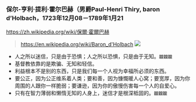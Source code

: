 ### 保尔-亨利·提利·霍尔巴赫（男爵Paul-Henri Thiry, baron d’Holbach，1723年12月08－1789年1月21
https://zh.wikipedia.org/wiki/保爾·霍爾巴赫
>https://en.wikipedia.org/wiki/Baron_d'Holbach
![](https://upload.wikimedia.org/wikipedia/commons/b/bf/Paul_Heinrich_Dietrich_Baron_d%27Holbach_Roslin.jpg)
- 人之所以迷信，只是由于恐惧；人之所以恐惧，只是由于无知。`龖龖龖`
- 基督教依靠的是欺骗、无知和轻信。
- 利益根本不是别的东西，只是我们每一个人视为幸福所必须的东西。
- 要公正，因为公正维系着人类；要和善，因为慷慨暖人心窝；要宽厚，因为你周围的人跟你一样脆弱；要谦逊，因为你的傲慢伤害每一个人的自爱心。
- 只有在智力薄弱和懒惰无知的人身上，迷信才是根深柢固的。`龖龖龖`